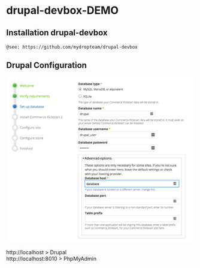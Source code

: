 # drupal-devbox-DEMO  

## Installation drupal-devbox  
    @see: https://github.com/mydropteam/drupal-devbox

## Drupal Configuration  
   ![Image of drupal config ](https://github.com/mydropteam/drupal-devbox-DEMO/blob/master/datas/drupal-config.png?raw=true)  
   
   http://localhost > Drupal  
   http://localhost:8010 > PhpMyAdmin
   
